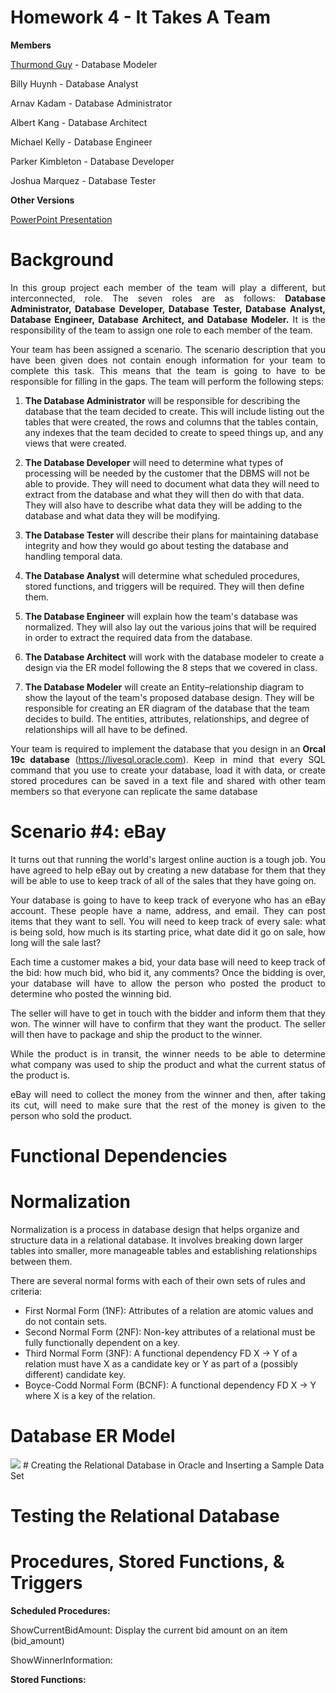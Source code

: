 # Homework 4 - It Takes A Team

<p><b>Members</b></p>
<p><a href="https://github.com/ThurmondGuy">Thurmond Guy</a> - Database Modeler</p>
<p>Billy Huynh - Database Analyst</p>
<p>Arnav Kadam - Database Administrator</p>
<p>Albert Kang - Database Architect</p>
<p>Michael Kelly - Database Engineer</p>
<p>Parker Kimbleton - Database Developer</p>
<p>Joshua Marquez - Database Tester</p>

<p><b>Other Versions</b></p>
<p><a href="https://usfedu-my.sharepoint.com/:p:/g/personal/tandrino_usf_edu/EarQ7FlqVn9Mpropt1UxpIgBlKjtdUmcHh4eJwpqoMGsRA?e=UQ702V">PowerPoint Presentation</p></a>

# Background
<p align="justify">In this group project each member of the team will play a different, but interconnected, role. The seven 
roles are as follows: <b>Database Administrator, Database Developer, Database Tester, Database Analyst, 
Database Engineer, Database Architect, and Database Modeler.</b> It is the responsibility of the team to assign one role to each member of the team.</p>

<p align="justify">Your team has been assigned a scenario. The scenario description that you have been given does not contain enough information for your team to complete this task. This means that the team is going to have to be responsible for filling in the gaps. The team will perform the following steps:</p>

<ol type="1">
    <li>
        <p><b>The Database Administrator</b> will be responsible for describing the database that the team decided to create. This will include listing out the tables that were created, the rows and columns that the tables contain, any indexes that the team decided to create to speed things up, and any views that were created.
        </p>
    </li>
    <li>
        <p><b>The Database Developer</b> will need to determine what types of processing will be needed by the customer that the DBMS will not be able to provide. They will need to document what data they will need to extract from the database and what they will then do with that data. They will also have to describe what data they will be adding to the database and what data they will be modifying.
        </p>
    </li>
    <li>
        <p><b>The Database Tester</b> will describe their plans for maintaining database integrity and how they would go about testing the database and handling temporal data.
        </p>
    </li>
    <li>
        <p><b>The Database Analyst</b> will determine what scheduled procedures, stored functions, and triggers will be required. They will then define them.
        </p>
    </li>
    <li>
        <p><b>The Database Engineer</b> will explain how the team's database was normalized. They will also lay out the various joins that will be required in order to extract the required data from the database.
        </p>
    </li>
    <li>
        <p><b>The Database Architect</b> will work with the database modeler to create a design via the ER model following the 8 steps that we covered in class. 
        </p>
    </li>
    <li>
        <p><b>The Database Modeler</b> will create an Entity–relationship diagram to show the layout of the team's proposed database design. They will be responsible for creating an ER diagram of the database that the team decides to build. The entities, attributes, relationships, and degree of relationships will all have to be defined. 
        </p>
    </li>
</ol>

<p align="justify">Your team is required to implement the database that you design in an <b>Orcal 19c database</b> (<a href="https://livesql.oracle.com">https://livesql.oracle.com</a>). Keep in mind that every SQL command that you use to create your database, load it with data, or create stored procedures can be saved in a text file and shared with other team members so that everyone can replicate the same database</p>

# Scenario #4: eBay

<p align="justify">It turns out that running the world's largest online auction is a tough job. You have agreed to help eBay out by creating a new database for them that they will be able to use to keep track of all of the sales that they have going on. </p>

<p align="justify">Your database is going to have to keep track of everyone who has an eBay account. These people have a name, address, and email. They can post items that they want to sell. You will need to keep track of every sale: what is being sold, how much is its starting price, what date did it go on sale, how long will the sale last?</p>

<p align="justify">Each time a customer makes a bid, your data base will need to keep track of the bid: how much bid, who bid it, any comments? Once the bidding is over, your database will have to allow the person who posted the product to determine who posted the winning bid. </p>

<p align="justify">The seller will have to get in touch with the bidder and inform them that they won. The winner will have to confirm that they want the product. The seller will then have to package and ship the 
product to the winner. </p>

<p align="justify">While the product is in transit, the winner needs to be able to determine what company was 
used to ship the product and what the current status of the product is.</p>

<p align="justify">eBay will need to collect the money from the winner and then, after taking its cut, will need to 
make sure that the rest of the money is given to the person who sold the product.</p>

# Functional Dependencies

# Normalization

<p>Normalization is a process in database design that helps organize and structure data in a relational database. It involves breaking down larger tables into smaller, more manageable tables and establishing relationships between them.</p>

<p>There are several normal forms with each of their own sets of rules and criteria:</p>

<ul>
    <li>First Normal Form (1NF): Attributes of a relation are atomic values and do not contain sets.</li>
    <li>Second Normal Form (2NF): Non-key attributes of a relational must be fully functionally dependent on a key.</li>
    <li>Third Normal Form (3NF): A functional dependency FD X → Y of a relation must have X as a candidate key or Y as part of a (possibly different) candidate key.</li>
    <li>Boyce-Codd Normal Form (BCNF): A functional dependency FD X → Y where X is a key of the relation.</li>
</ul>



# Database ER Model
<img src="/Homework 4 Teams/ebay.png">
# Creating the Relational Database in Oracle and Inserting a Sample Data Set

# Testing the Relational Database 

# Procedures, Stored Functions, & Triggers

<p><b>Scheduled Procedures:</b></p>
<p>ShowCurrentBidAmount: Display the current bid amount on an item (bid_amount)</p>

<p>ShowWinnerInformation: 
<p><b>Stored Functions:</b></p>
